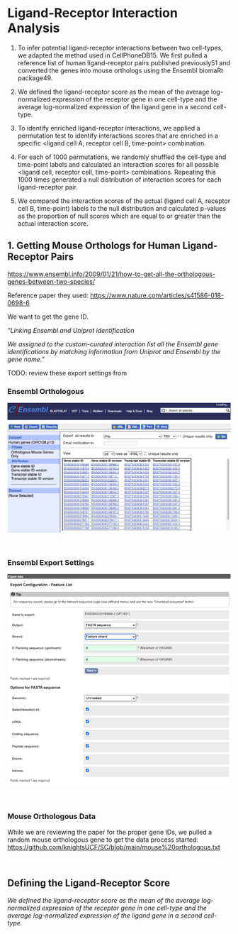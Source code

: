 # Ligand-Receptor Interaction Analysis

1. To infer potential ligand-receptor interactions between two cell-types, we adapted the method used in CellPhoneDB15. We first pulled a reference list of human ligand-receptor pairs published previously51 and converted the genes into mouse orthologs using the Ensembl biomaRt package49.

2. We defined the ligand-receptor score as the mean of the average log-normalized expression of the receptor gene in one cell-type and the average log-normalized expression of the ligand gene in a second cell-type.

3. To identify enriched ligand-receptor interactions, we applied a permutation test to identify interactions scores that are enriched in a specific <ligand cell A, receptor cell B, time-point> combination.

4. For each of 1000 permutations, we randomly shuffled the cell-type and time-point labels and calculated an interaction scores for all possible <ligand cell, receptor cell, time-point> combinations. Repeating this 1000 times generated a null distribution of interaction scores for each ligand-receptor pair.

5. We compared the interaction scores of the actual (ligand cell A, receptor cell B, time-point) labels to the null distribution and calculated p-values as the proportion of null scores which are equal to or greater than the actual interaction score.



<h2> 1. Getting Mouse Orthologs for Human Ligand-Receptor Pairs </h2>

https://www.ensembl.info/2009/01/21/how-to-get-all-the-orthologous-genes-between-two-species/

Reference paper they used: https://www.nature.com/articles/s41586-018-0698-6

We want to get the gene ID.

<i>"Linking Ensembl and Uniprot identification

We assigned to the custom-curated interaction list all the Ensembl gene identifications by matching information from Uniprot and Ensembl by the gene name."</i>



TODO: review these export settings from 

<h3> Ensembl Orthologous </h3>

![Ensembl Orthologous](https://github.com/knightsUCF/SC/blob/main/charts/Ensembl%20Orthologous.png)

<br>

<h3> Ensembl Export Settings </h3>

![Ensembl Export Settings](https://github.com/knightsUCF/SC/blob/main/charts/Ensembl%20Export%20Settings.png)

<br>

<h3> Mouse Orthologous Data </h3>

While we are reviewing the paper for the proper gene IDs, we pulled a random mouse orthologous gene to get the data process started: https://github.com/knightsUCF/SC/blob/main/mouse%20orthologous.txt

<br>

<h2> Defining the Ligand-Receptor Score</h2

<i>We defined the ligand-receptor score as the mean of the average log-normalized expression of the receptor gene in one cell-type and the average log-normalized expression of the ligand gene in a second cell-type.</i>
